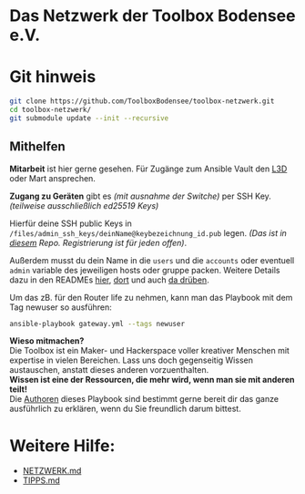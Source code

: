  Das Netzwerk der Toolbox Bodensee e.V.
==============================

# Git hinweis

```bash
git clone https://github.com/ToolboxBodensee/toolbox-netzwerk.git
cd toolbox-netzwerk/
git submodule update --init --recursive
```
 Mithelfen
------------

**Mitarbeit** ist hier gerne gesehen. Für Zugänge zum Ansible Vault den [L3D](https://chaos.social/@l3d) oder Mart ansprechen.

**Zugang zu Geräten** gibt es *(mit ausnahme der Switche)* per SSH Key. *(teilweise ausschließlich ed25519 Keys)*<br/>

Hierfür deine SSH public Keys in ``/files/admin_ssh_keys/deinName@keybezeichnung_id.pub`` legen. *(Das ist in [diesem](https://gitea.see-base.de/toolbox/ssh-public-keys.git) Repo. Registrierung ist für jeden offen)*.<br/>

Außerdem musst du dein Name in die ``users`` und die ``accounts`` oder eventuell ``admin`` variable des jeweiligen hosts oder gruppe packen. Weitere Details dazu in den READMEs [hier](https://github.com/DO1JLR/role_sshd/blob/master/README.md), [dort](https://github.com/ffbsee/role-ssh_authorized_keys/blob/master/README.md) und auch [da drüben](https://gitea.see-base.de/toolbox/ssh-public-keys/src/branch/master/README.md).<br/>


Um das zB. für den Router life zu nehmen, kann man das Playbook mit dem Tag newuser so ausführen:
```bash
ansible-playbook gateway.yml --tags newuser
```

**Wieso mitmachen?**<br/>
Die Toolbox ist ein Maker- und Hackerspace voller kreativer Menschen mit expertise in vielen Bereichen. Lass uns doch gegenseitig Wissen austauschen, anstatt dieses anderen vorzuenthalten.<br/>
**Wissen ist eine der Ressourcen, die mehr wird, wenn man sie mit anderen teilt!**<br/>
Die [Authoren](https://github.com/ToolboxBodensee/toolbox-netzwerk/graphs/contributors) dieses Playbook sind bestimmt gerne bereit dir das ganze ausführlich zu erklären, wenn du Sie freundlich darum bittest.

 Weitere Hilfe:
==================
* [NETZWERK.md](https://github.com/ToolboxBodensee/toolbox-netzwerk/blob/master/NETZWERK.md)
* [TIPPS.md](https://github.com/ToolboxBodensee/toolbox-netzwerk/blob/master/TIPPS.md)


